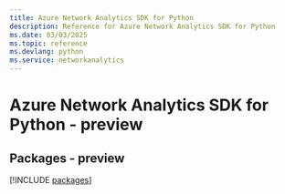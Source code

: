 ```yaml
---
title: Azure Network Analytics SDK for Python
description: Reference for Azure Network Analytics SDK for Python
ms.date: 03/03/2025
ms.topic: reference
ms.devlang: python
ms.service: networkanalytics
---
```

# Azure Network Analytics SDK for Python - preview
## Packages - preview
[!INCLUDE [packages](network-analytics-index.md)]